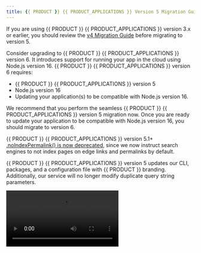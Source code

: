 ```yaml
---
title: {{ PRODUCT }} {{ PRODUCT_APPLICATIONS }} Version 5 Migration Guide 
---
```


<Callout type="important">

  If you are using {{ PRODUCT }} {{ PRODUCT_APPLICATIONS }} version 3.x or earlier, you should review the [v4 Migration Guide](/applications/upgrading/layer0_migration) before migrating to version 5.

</Callout>

<Callout type="tip">

  Consider upgrading to {{ PRODUCT }} {{ PRODUCT_APPLICATIONS }} version 6. It introduces support for running your app in the cloud using Node.js version 16. {{ PRODUCT }} {{ PRODUCT_APPLICATIONS }} version 6 requires:
  *   {{ PRODUCT }} {{ PRODUCT_APPLICATIONS }} version 5
  *   Node.js version 16
  *   Updating your application(s) to be compatible with Node.js version 16. 

We recommend that you perform the seamless {{ PRODUCT }} {{ PRODUCT_APPLICATIONS }} version 5 migration now. Once you are ready to update your application to be compatible with Node.js version 16, you should migrate to version 6.

</Callout>

<Callout type="info">

  {{ PRODUCT }} {{ PRODUCT_APPLICATIONS }} version 5.1+ [.noIndexPermalink() is now deprecated](#permalink-indexing), since we now instruct search engines to not index pages on edge links and permalinks by default.

</Callout>

{{ PRODUCT }} {{ PRODUCT_APPLICATIONS }} version 5 updates our CLI, packages, and a configuration file with {{ PRODUCT }} branding. Additionally, our service will no longer modify duplicate query string parameters.

<Video src="https://youtu.be/hn20Aghn9Nc" />

Migrate from version 4.x to 5 through the following steps:

1.  [Upgrade the {{ PRODUCT }} CLI.](#upgrade-the-cli)
2.  [Rename layer0.config.js.](#rename-layer0configjs)
3.  [Rename {{ PRODUCT }} packages.](#rename-packages)
4.  [Install dependencies.](#install-dependencies)
5.  [Update scripts that reference the {{ PRODUCT }} CLI.](#update-scripts-that-reference-the-cli)
6.  [Ignore {{ PRODUCT }} Build Artifacts](#ignore-build-artifacts)
(#optional-review-your-code-for-duplicate-query-string-parameters)
7.  [GraphQL Caching End-of-Life](#graphql-caching-eol)
8.  [Optional: Review your code for duplicate query string parameters.](#optional-review-your-code-for-duplicate-query-string-parameters)
9.  [Optional: Permalink Indexing](#permalink-indexing)

## Step 1: Upgrade the {{ PRODUCT }} CLI {/*upgrade-the-cli*/}
 
We have renamed the {{ PRODUCT }} CLI from `0 | layer0` to `{{ CLI_NAME }} | {{ FULL_CLI_NAME }}`. Install the latest version of our CLI.

<Callout type="info">

  By default, {{ PRODUCT }} CLI v5.1.0+ collects usage and error reporting information to help improve our products. However, it omits personally identifiable information. [Learn how to opt-out](/applications/develop/cli#disable-analytics).

</Callout>

**npm:**

```bash
npm install -g @edgio/cli@^5.0.0
```

**yarn:**

```bash
yarn global add @edgio/cli@^5.0.0
```

## Step 2: Rename layer0.config.js {/*rename-layer0configjs*/}

For each site, rename `layer0.config.js` to `edgio.config.js`. 

<Callout type="important">

  {{ PRODUCT }} {{ PRODUCT_APPLICATIONS }} version 5.x ignores the `layer0.config.js` configuration file.

</Callout>

## Step 3: Rename {{ PRODUCT }} Packages {/*rename-packages*/}

For each site, rename all references to {{ PRODUCT }} packages from `@layer0` to `{{ PACKAGE_NAME }}`.

-   **package.json:** In addition to renaming the {{ PRODUCT }} packages, you should also set their version to `^5.0.0`.

    For example, the following excerpt from a `package.json` file references several `@layer0` packages:

    ```
    ...
      "dependencies": {
        "@layer0/rum": "4.18.1",
      },          
      "devDependencies": {
        "@layer0/cli": "4.18.1",
        "@layer0/core": "4.18.1",
        "@layer0/devtools": "4.18.1",
    ...
    ```
       
    You should update all of these references as shown below.

    ```
    ...  
      "dependencies": {
        "{{ PACKAGE_NAME }}/rum": "^5.0.0",
      },          
      "devDependencies": {
        "{{ PACKAGE_NAME }}/cli": "^5.0.0",
        "{{ PACKAGE_NAME }}/core": "^5.0.0",
        "{{ PACKAGE_NAME }}/devtools": "^5.0.0",
    ...
    ```

<Callout type="important">

  There may be additional `@layer0/*` dependencies listed in your site's `package.json` file that are not listed above. They too should be updated to `{{ PACKAGE_NAME }}/*`. There should be no remaining `@layer0/*` references in the file.

</Callout>

-   **Import Statements:** Rename {{ PRODUCT }} packages within each `import` statement from `@layer0` to `{{ PACKAGE_NAME }}`. You can find these `import` statements within various files, such as `routes.ts`, `sw/service-worker.js`, and your Next and Nuxt configuration files.

    For example, the following excerpt from a `routes.ts` file imports various `@layer0` packages:

    ```
    import {isProductionBuild} from '@layer0/core/environment';
    import {Router, CustomCacheKey} from '@layer0/core/router';
    import {nextRoutes} from '@layer0/next';
    ...
    ```

    You should update all of these `import` statements as shown below.

    ```
    import {isProductionBuild} from '{{ PACKAGE_NAME }}/core/environment';
    import {Router, CustomCacheKey} from '{{ PACKAGE_NAME }}/core/router';
    import {nextRoutes} from '{{ PACKAGE_NAME }}/next';
    ...
    ```
-   **Next app:** Rename all {{ PRODUCT }} references within your `next.config.js` from `@layer0` to `{{ PACKAGE_NAME }}`.

    For example, the following excerpt from a `next.config.js` file contains several `@layer0` references:

    ```
    const { withServiceWorker } = require('@layer0/next/sw')
    const withLayer0 = require('@layer0/next/withLayer0')
    module.exports = withLayer0(
    ...
    ```

    You should update all of these references as shown below.
    ```
    const { withServiceWorker } = require('@edgio/next/sw')
    const withEdgio = require('@edgio/next/withEdgio')
    module.exports = withEdgio(
    ...
    ```

## Step 4: Install Dependencies {/*install-dependencies*/}

Install the dependencies defined in the previous step. 

**npm:**

```bash
npm install
```

**yarn:**

```bash
yarn install
```

<Callout type="important">

  This should generate an updated dependency tree in your `package-lock.json` or `yarn.lock` file. Be sure to commit these changes.

</Callout>

## Step 5: Update Scripts that Reference the {{ PRODUCT }} CLI {/*update-scripts-that-reference-the-cli*/}

Update all references to the {{ PRODUCT }} CLI within your `package.json` scripts from `0 | layer0` to either `{{ CLI_NAME }}` or `{{ FULL_CLI_NAME }}`.

## Step 6: Ignore {{ PRODUCT }} Build Artifacts {/*ignore-build-artifacts*/}

To exclude build artifacts from being tracked in version control, update your `.gitignore` file with the following:

```bash filename=".gitignore"
...
# Edgio generated build directory
.edgio
```

## Step 7: GraphQL Caching End-of-Life {/*graphql-caching-eol*/}

{{ PRODUCT }} has ended support for caching of GraphQL operations in version 5. If your {{ PRODUCT }} router ({{ ROUTES_FILE }}) contains usage of `.graphqlOperation(...)`, you should remove it. Otherwise, your application will fail to build.

## Step 8 (Optional): Review Your Code for Duplicate Query String Parameters {/*optional-review-your-code-for-duplicate-query-string-parameters*/}

{{ PRODUCT }} {{ PRODUCT_APPLICATIONS }} version 5 will no longer modify the request's query string when it detects a duplicate query string parameter.

For example, we will examine how both versions of {{ PRODUCT }} handle the following request:

`https://sports.example.com/index.html?id=123&type=Sports&type=Basketball`

{{ PRODUCT }} {{ PRODUCT_APPLICATIONS }} version 4 will modify the duplicate query string parameters as shown below.

`https://sports.example.com/index.html?id=123&type=Sports%5B0%5D&type%5B1%5D=Basketball`

{{ PRODUCT }} {{ PRODUCT_APPLICATIONS }} version 5, on the other hand, will not modify the query string as shown below.

`https://sports.example.com/index.html?id=123&type=Sports&type=Basketball`

Review your code to see whether it generates duplicate query string parameters. If it does, update it to handle multiple query string parameters with the same name.

## Step 9: (Optional) Permalink Indexing {/*permalink-indexing*/}

For {{ PRODUCT }} {{ PRODUCT_APPLICATIONS }} version 5.1 and above, the `x-robots-tag: noindex` header is automatically added to all responses being served from edge links and permalinks to prevent search engines from indexing those links. By default, this header will not be added to any responses served from a custom domain. Prior to version 5.1, the `.noIndexPermalink()` function was an opt-in solution to achieve the same effect.

As a result, the `.noIndexPermalink()` router function is now deprecated and serves no purpose. We recommend that you remove this function from your {{ ROUTES_FILE }} file.

However, if you want to override this default behavior and allow search engines to index all permalinks, you can pass the option `indexPermalink` set to `true` to the `Router` constructor:

```js
new Router({ indexPermalink: true })
```

## Migration Complete {/*migration-complete*/}

Congratulations on successfully migrating {{ PRODUCT }} to version 5! Once you are ready to make your application compatible with Node.js version 16, you should migrate to [{{ PRODUCT }} {{ PRODUCT_APPLICATIONS }} version 6](/applications/upgrading/v6_migration).
